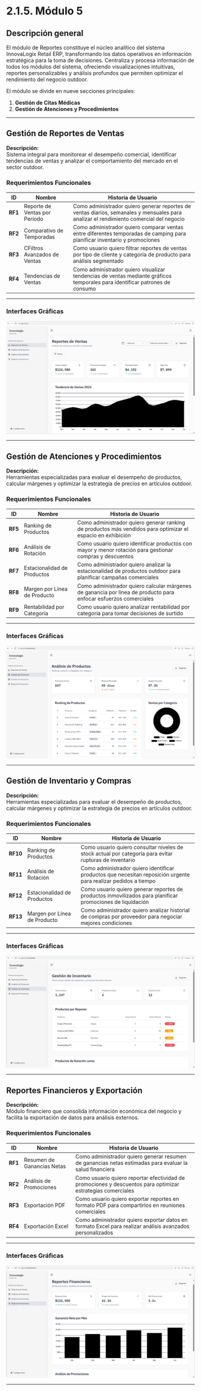 # 2.1.5. Módulo 5

## Descripción general
El módulo de Reportes constituye el núcleo analítico del sistema InnovaLogix Retail ERP, transformando los datos operativos en información estratégica para la toma de decisiones. Centraliza y procesa información de todos los módulos del sistema, ofreciendo visualizaciones intuitivas, reportes personalizables y análisis profundos que permiten optimizar el rendimiento del negocio outdoor.

El módulo se divide en nueve secciones principales:  
1. **Gestión de Citas Médicas**  
2. **Gestión de Atenciones y Procedimientos**

---

## Gestión de Reportes de Ventas

**Descripción:**  
Sistema integral para monitorear el desempeño comercial, identificar tendencias de ventas y analizar el comportamiento del mercado en el sector outdoor.

### Requerimientos Funcionales

| ID | Nombre | Historia de Usuario |
|----|---------|---------------------|
| **RF1** | Reporte de Ventas por Período | Como administrador quiero generar reportes de ventas diarios, semanales y mensuales para analizar el rendimiento comercial del negocio |
| **RF2** | Comparativo de Temporadas | Como administrador quiero comparar ventas entre diferentes temporadas de camping para planificar inventario y promociones |
| **RF3** | CFiltros Avanzados de Ventas | Como usuario quiero filtrar reportes de ventas por tipo de cliente y categoría de producto para análisis segmentado |
| **RF4** | Tendencias de Ventas | Como administrador quiero visualizar tendencias de ventas mediante gráficos temporales para identificar patrones de consumo |

---

### Interfaces Gráficas

![alt text](<Reporte de Ventas.png>)

---

## Gestión de Atenciones y Procedimientos

**Descripción:**  
Herramientas especializadas para evaluar el desempeño de productos, calcular márgenes y optimizar la estrategia de precios en artículos outdoor.

### Requerimientos Funcionales

| ID | Nombre | Historia de Usuario |
|----|---------|---------------------|
| **RF5** | Ranking de Productos | Como administrador quiero generar ranking de productos más vendidos para optimizar el espacio en exhibición |
| **RF6** | Análisis de Rotación | Como usuario quiero identificar productos con mayor y menor rotación para gestionar compras y descuentos |
| **RF7** | Estacionalidad de Productos | Como administrador quiero analizar la estacionalidad de productos outdoor para planificar campañas comerciales |
| **RF8** | Margen por Línea de Producto | Como administrador quiero calcular márgenes de ganancia por línea de producto para enfocar esfuerzos comerciales |
| **RF9** | Rentabilidad por Categoría | Como usuario quiero analizar rentabilidad por categoría para tomar decisiones de surtido |

---

### Interfaces Gráficas

![alt text](<Analisis de Productos.png>)

---

## Gestión de Inventario y Compras

**Descripción:**  
Herramientas especializadas para evaluar el desempeño de productos, calcular márgenes y optimizar la estrategia de precios en artículos outdoor.

### Requerimientos Funcionales

| ID | Nombre | Historia de Usuario |
|----|---------|---------------------|
| **RF10** | Ranking de Productos | Como usuario quiero consultar niveles de stock actual por categoría para evitar rupturas de inventario |
| **RF11** | Análisis de Rotación | Como administrador quiero identificar productos que necesitan reposición urgente para realizar pedidos a tiempo |
| **RF12** | Estacionalidad de Productos | Como usuario quiero generar reportes de productos inmovilizados para planificar promociones de liquidación |
| **RF13** | Margen por Línea de Producto | Como administrador quiero analizar historial de compras por proveedor para negociar mejores condiciones |


---

### Interfaces Gráficas

![alt text](<Gestion de Inventario.png>)

---

## Reportes Financieros y Exportación

**Descripción:**  
Módulo financiero que consolida información económica del negocio y facilita la exportación de datos para análisis externos.

### Requerimientos Funcionales

| ID | Nombre | Historia de Usuario |
|----|---------|---------------------|
| **RF1** | Resumen de Ganancias Netas | Como administrador quiero generar resumen de ganancias netas estimadas para evaluar la salud financiera |
| **RF2** | Análisis de Promociones | Como usuario quiero reportar efectividad de promociones y descuentos para optimizar estrategias comerciales |
| **RF3** | Exportación PDF | Como usuario quiero exportar reportes en formato PDF para compartirlos en reuniones comerciales |
| **RF4** | Exportación Excel | Como administrador quiero exportar datos en formato Excel para realizar análisis avanzados personalizados |

---

### Interfaces Gráficas

![alt text](<Reportes Financieros.png>)

---
